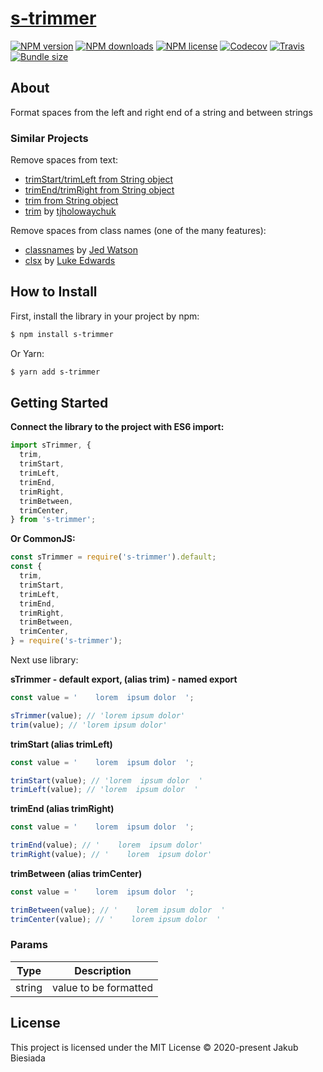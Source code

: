 # [s-trimmer](https://github.com/JB1905/s-trimmer)

[![NPM version](https://flat.badgen.net/npm/v/s-trimmer)](https://www.npmjs.com/package/s-trimmer)
[![NPM downloads](https://flat.badgen.net/npm/dm/s-trimmer)](https://www.npmjs.com/package/s-trimmer)
[![NPM license](https://flat.badgen.net/npm/license/s-trimmer)](https://www.npmjs.com/package/s-trimmer)
[![Codecov](https://flat.badgen.net/codecov/c/github/JB1905/s-trimmer)](https://codecov.io/gh/JB1905/s-trimmer)
[![Travis](https://flat.badgen.net/travis/JB1905/s-trimmer)](https://app.travis-ci.com/github/JB1905/s-trimmer)
[![Bundle size](https://flat.badgen.net/packagephobia/install/s-trimmer)](https://packagephobia.com/result?p=s-trimmer)

## About

Format spaces from the left and right end of a string and between strings

### Similar Projects

Remove spaces from text:

- [trimStart/trimLeft from String object](https://developer.mozilla.org/en-US/docs/Web/JavaScript/Reference/Global_Objects/String/trimStart)
- [trimEnd/trimRight from String object](https://developer.mozilla.org/en-US/docs/Web/JavaScript/Reference/Global_Objects/String/trimEnd)
- [trim from String object](https://developer.mozilla.org/en-US/docs/Web/JavaScript/Reference/Global_Objects/String/Trim)
- [trim](https://www.npmjs.com/package/trim/) by [tjholowaychuk](https://www.npmjs.com/~tjholowaychuk/)

Remove spaces from class names (one of the many features):

- [classnames](https://github.com/JedWatson/classnames/) by [Jed Watson](https://github.com/JedWatson/)
- [clsx](https://github.com/lukeed/clsx/) by [Luke Edwards](https://github.com/lukeed/)

## How to Install

First, install the library in your project by npm:

```sh
$ npm install s-trimmer
```

Or Yarn:

```sh
$ yarn add s-trimmer
```

## Getting Started

**Connect the library to the project with ES6 import:**

```js
import sTrimmer, {
  trim,
  trimStart,
  trimLeft,
  trimEnd,
  trimRight,
  trimBetween,
  trimCenter,
} from 's-trimmer';
```

**Or CommonJS:**

```js
const sTrimmer = require('s-trimmer').default;
const {
  trim,
  trimStart,
  trimLeft,
  trimEnd,
  trimRight,
  trimBetween,
  trimCenter,
} = require('s-trimmer');
```

Next use library:

**sTrimmer - default export, (alias trim) - named export**

```js
const value = '    lorem  ipsum dolor  ';

sTrimmer(value); // 'lorem ipsum dolor'
trim(value); // 'lorem ipsum dolor'
```

**trimStart (alias trimLeft)**

```js
const value = '    lorem  ipsum dolor  ';

trimStart(value); // 'lorem  ipsum dolor  '
trimLeft(value); // 'lorem  ipsum dolor  '
```

**trimEnd (alias trimRight)**

```js
const value = '    lorem  ipsum dolor  ';

trimEnd(value); // '    lorem  ipsum dolor'
trimRight(value); // '    lorem  ipsum dolor'
```

**trimBetween (alias trimCenter)**

```js
const value = '    lorem  ipsum dolor  ';

trimBetween(value); // '    lorem ipsum dolor  '
trimCenter(value); // '    lorem ipsum dolor  '
```

### Params

| Type   | Description           |
| ------ | --------------------- |
| string | value to be formatted |

## License

This project is licensed under the MIT License © 2020-present Jakub Biesiada
